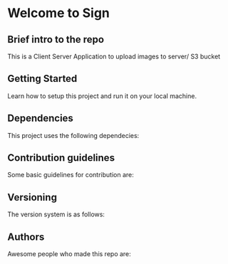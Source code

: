 

# Welcome to Sign

## Brief intro to the repo 
This is a Client Server Application to upload images to server/ S3 bucket

## Getting Started
Learn how to setup this project and run it on your local machine.

## Dependencies
This project uses the following dependecies: 

## Contribution guidelines
Some basic guidelines for contribution are: 

## Versioning
The version system is as follows: 

## Authors
Awesome people who made this repo are: 


